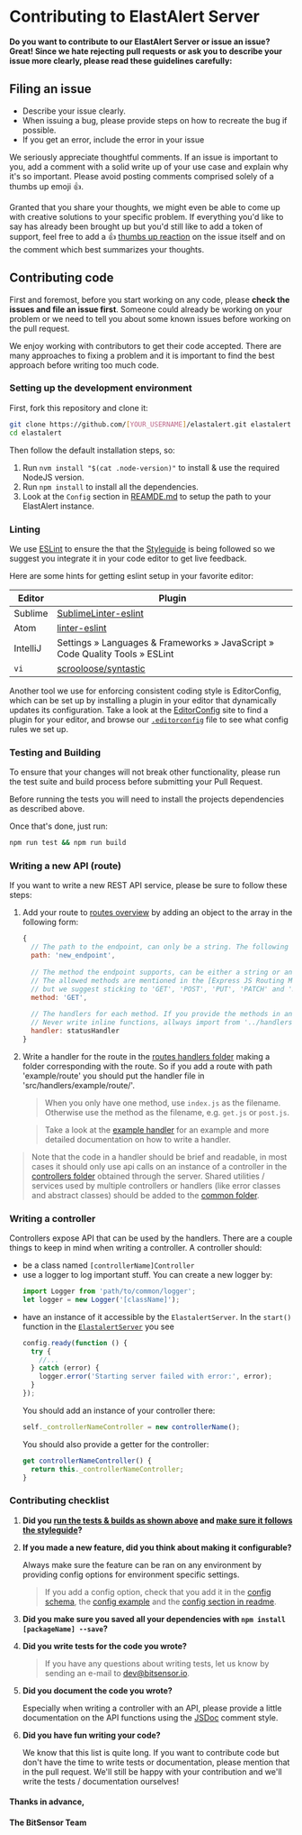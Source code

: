 # Contributing to ElastAlert Server
**Do you want to contribute to our ElastAlert Server or issue an issue? Great! Since we hate rejecting pull requests or ask you to describe your issue more clearly, please read these guidelines carefully:**

## Filing an issue
- Describe your issue clearly. 
- When issuing a bug, please provide steps on how to recreate the bug if possible. 
- If you get an error, include the error in your issue

We seriously appreciate thoughtful comments. If an issue is important to you, add a comment with a solid write up of your use case and explain why it's so important. Please avoid posting comments comprised solely of a thumbs up emoji :+1:.

Granted that you share your thoughts, we might even be able to come up with creative solutions to your specific problem. If everything you'd like to say has already been brought up but you'd still like to add a token of support, feel free to add a :+1: [thumbs up reaction](https://github.com/blog/2119-add-reactions-to-pull-requests-issues-and-comments) on the issue itself and on the comment which best summarizes your thoughts.

## Contributing code
First and foremost, before you start working on any code, please **check the issues and file an issue first**. Someone could already be working on your problem or we need to tell you about some known issues before working on the pull request.

We enjoy working with contributors to get their code accepted. There are many approaches to fixing a problem and it is important to find the best approach before writing too much code.

### Setting up the development environment
First, fork this repository and clone it:

```bash
git clone https://github.com/[YOUR_USERNAME]/elastalert.git elastalert
cd elastalert
```

Then follow the default installation steps, so:

1. Run `nvm install "$(cat .node-version)"` to install & use the required NodeJS version.
2. Run `npm install` to install all the dependencies.
3. Look at the `Config` section in [REAMDE.md](../README.md#config) to setup the path to your ElastAlert instance.

### Linting
We use [ESLint](http://eslint.org/) to ensure the that the [Styleguide](../STYLEGUIDE.md) is being followed so we suggest you integrate it in your code editor to get live feedback.

Here are some hints for getting eslint setup in your favorite editor:

Editor     | Plugin
-----------|-------------------------------------------------------------------------------
Sublime    | [SublimeLinter-eslint](https://github.com/roadhump/SublimeLinter-eslint#installation)
Atom       | [linter-eslint](https://github.com/AtomLinter/linter-eslint#installation)
IntelliJ   | Settings » Languages & Frameworks » JavaScript » Code Quality Tools » ESLint
`vi`       | [scrooloose/syntastic](https://github.com/scrooloose/syntastic)

Another tool we use for enforcing consistent coding style is EditorConfig, which can be set up by installing a plugin in your editor that dynamically updates its configuration. Take a look at the [EditorConfig](http://editorconfig.org/#download) site to find a plugin for your editor, and browse our [`.editorconfig`](https://github.com/elastic/kibana/blob/master/.editorconfig) file to see what config rules we set up.

### Testing and Building
To ensure that your changes will not break other functionality, please run the test suite and build process before submitting your Pull Request.

Before running the tests you will need to install the projects dependencies as described above.

Once that's done, just run:

```bash
npm run test && npm run build
```

### Writing a new API (route)
If you want to write a new REST API service, please be sure to follow these steps:

1. Add your route to [routes overview](../src/routes/routes.js) by adding an object to the array in the following form:
    ```javascript
    {
      // The path to the endpoint, can only be a string. The following example would be accessible through (by default) https://localhost:3030/new_endpoint
      path: 'new_endpoint',
      
      // The method the endpoint supports, can be either a string or an array containing method strings. 
      // The allowed methods are mentioned in the [Express JS Routing Method Documentation](http://expressjs.com/en/4x/api.html#routing-methods), 
      // but we suggest sticking to 'GET', 'POST', 'PUT', 'PATCH' and 'DELETE'.
      method: 'GET',
      
      // The handlers for each method. If you provide the methods in an array, you should provide an array with the same length to this property as well. 
      // Never write inline functions, allways import from '../handlers'.
      handler: statusHandler
    }
    ```
2. Write a handler for the route in the [routes handlers folder](../src/handlers) making a folder corresponding with the route. So if you add a route with path 'example/route' you should put the handler file in 'src/handlers/example/route/'.  
    > When you only have one method, use `index.js` as the filename. Otherwise use the method as the filename, e.g. `get.js` or `post.js`.
    
    > Take a look at the [example handler](../src/handlers/example_handler.js) for an example and more detailed documentation on how to write a handler.
    
> Note that the code in a handler should be brief and readable, in most cases it should only use api calls on an instance of a controller in the [controllers folder](../src/controllers) obtained through the server. Shared utilities / services used by multiple controllers or handlers (like error classes and abstract classes) should be added to the [common folder](../src/common).

### Writing a controller
Controllers expose API that can be used by the handlers. There are a couple things to keep in mind when writing a controller. A controller should:

- be a class named `[controllerName]Controller`
- use a logger to log important stuff. You can create a new logger by:
    ```javascript
    import Logger from 'path/to/common/logger';
    let logger = new Logger('[className]');
    ```
- have an instance of it accessible by the `ElastalertServer`. In the `start()` function in the [`ElastalertServer`](../src/elastalert_server.js) you see 
    ```javascript
    config.ready(function () {
      try {
        //...
      } catch (error) {
        logger.error('Starting server failed with error:', error);
      }
    });
    ```
    You should add an instance of your controller there:
    ```javascript
    self._controllerNameController = new controllerName();
    ```
    You should also provide a getter for the controller:
    ```javascript
    get controllerNameController() {
      return this._controllerNameController;
    }
    ```

### Contributing checklist
1. **Did you [run the tests & builds as shown above](#testing-and-building) and [make sure it follows the styleguide](#linting)?**
2. **If you made a new feature, did you think about making it configurable?**
      
      Always make sure the feature can be ran on any environment by providing config options for environment specific settings. 
    > If you add a config option, check that you add it in the [config schema](../src/common/config/schema.js), the [config example](../config/config.example.json) and the [config section in readme](../README.md#config).
3. **Did you make sure you saved all your dependencies with `npm install [packageName] --save`?**
4. **Did you write tests for the code you wrote?**
    > If you have any questions about writing tests, let us know by sending an e-mail to [dev@bitsensor.io](mailto:dev@bitsensor.io).
5. **Did you document the code you wrote?**

      Especially when writing a controller with an API, please provide a little documentation on the API functions using the [JSDoc](http://usejsdoc.org/) comment style.
6. **Did you have fun writing your code?**
      
      We know that this list is quite long. If you want to contribute code but don't have the time to write tests or documentation, please mention that in the pull request. We'll still be happy with your contribution and we'll write the tests / documentation ourselves!
      
#### Thanks in advance,
#### The BitSensor Team